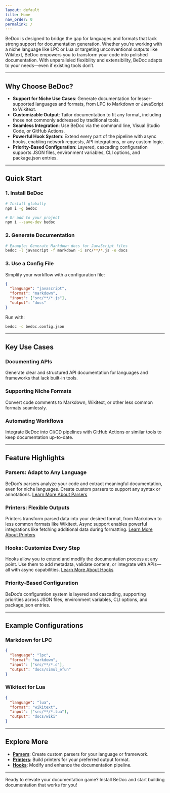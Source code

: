 ```yaml
---
layout: default
title: Home
nav_order: 0
permalink: /
---
```


BeDoc is designed to bridge the gap for languages and formats that lack strong support for documentation generation. Whether you’re working with a niche language like LPC or Lua or targeting unconventional outputs like Wikitext, BeDoc empowers you to transform your code into polished documentation. With unparalleled flexibility and extensibility, BeDoc adapts to your needs—even if existing tools don’t.

---

## Why Choose BeDoc?

- **Support for Niche Use Cases**: Generate documentation for lesser-supported languages and formats, from LPC to Markdown or JavaScript to Wikitext.
- **Customizable Output**: Tailor documentation to fit any format, including those not commonly addressed by traditional tools.
- **Seamless Integration**: Use BeDoc via the command line, Visual Studio Code, or GitHub Actions.
- **Powerful Hook System**: Extend every part of the pipeline with async hooks, enabling network requests, API integrations, or any custom logic.
- **Priority-Based Configuration**: Layered, cascading configuration supports JSON files, environment variables, CLI options, and package.json entries.

---

## Quick Start

### 1. Install BeDoc
```bash
# Install globally
npm i -g bedoc

# Or add to your project
npm i --save-dev bedoc
```

### 2. Generate Documentation
```bash
# Example: Generate Markdown docs for JavaScript files
bedoc -l javascript -f markdown -i src/**/*.js -o docs
```

### 3. Use a Config File
Simplify your workflow with a configuration file:
```json
{
  "language": "javascript",
  "format": "markdown",
  "input": ["src/**/*.js"],
  "output": "docs"
}
```
Run with:
```bash
bedoc -c bedoc.config.json
```

---

## Key Use Cases

### Documenting APIs
Generate clear and structured API documentation for languages and frameworks that lack built-in tools.

### Supporting Niche Formats
Convert code comments to Markdown, Wikitext, or other less common formats seamlessly.

### Automating Workflows
Integrate BeDoc into CI/CD pipelines with GitHub Actions or similar tools to keep documentation up-to-date.

---

## Feature Highlights

### Parsers: Adapt to Any Language
BeDoc’s parsers analyze your code and extract meaningful documentation, even for niche languages. Create custom parsers to support any syntax or annotations. [Learn More About Parsers](parsers)

### Printers: Flexible Outputs
Printers transform parsed data into your desired format, from Markdown to less common formats like Wikitext. Async support enables powerful integrations like fetching additional data during formatting. [Learn More About Printers](printers)

### Hooks: Customize Every Step
Hooks allow you to extend and modify the documentation process at any point. Use them to add metadata, validate content, or integrate with APIs—all with async capabilities. [Learn More About Hooks](hooks)

### Priority-Based Configuration
BeDoc’s configuration system is layered and cascading, supporting priorities across JSON files, environment variables, CLI options, and package.json entries.

---

## Example Configurations

### Markdown for LPC

```json
{
  "language": "lpc",
  "format": "markdown",
  "input": ["src/**/*.c"],
  "output": "docs/simul_efun"
}
```

### Wikitext for Lua

```json
{
  "language": "lua",
  "format": "wikitext",
  "input": ["src/**/*.lua"],
  "output": "docs/wiki"
}
```

---

## Explore More

- **[Parsers](doc/actions/parsers)**: Create custom parsers for your language or framework.
- **[Printers](doc/actions/printers)**: Build printers for your preferred output format.
- **[Hooks](doc/actions/hooks)**: Modify and enhance the documentation pipeline.

---

Ready to elevate your documentation game? Install BeDoc and start building
documentation that works for you!
